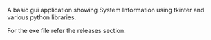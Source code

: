 A basic gui application showing System Information using tkinter and various python libraries.

For the exe file refer the releases section.
